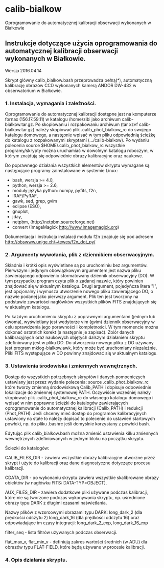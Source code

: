 # calib-bialkow
Oprogramowanie do automatycznej kalibracji obserwacji wykonanych w Białkowie

## Instrukcje dotyczące użycia oprogramowania do automatycznej kalibracji obserwacji wykonanych w Białkowie. 
Wersja 2016.04.14

Skrypt główny calib_bialkow.bash przeprowadza pełną(*), automatyczną 
kalibrację obrazów CCD wykonanych kamerą ANDOR DW-432 w obserwatorium 
w Białkowie.

### 1. Instalacja, wymagania i zależności.

Oprogramowanie do automatycznej kalibracji dostępne jest
na komputerze fornax (156.17.59.11) w katalogu /home/zibi jako
archiwum calib-bialkow.tar.gz. Po skopiowaniu i rozpakowaniu
archiwum (tar xzvf calib-bialkow.tar.gz) należy skopiować plik 
.calib_phot_bialkow_rc do swojego katalogu domowego, a następnie
wpisać w tym pliku odpowiednią ścieżkę do katalogu z rozpakowanymi 
skryptami (.../calib-bialkow). Po wydaniu polecenia
 source $HOME/.calib_phot_bialkow_rc 
wszystkie programy/skrypty można uruchamiać w dowolnym katalogu
roboczym, w którym znajdują się odpowiednie obrazy kalibracyjne
oraz naukowe.

Do poprawnego działania wszystkich elementów skryptu wymagane są 
następujące programy zainstalowane w systemie Linux:
- bash, wersja >= 4.0,
- python, wersja >= 2.6,
- moduły języka python: numpy, pyfits, f2n,
- IRAF/PyRAF,
- gawk, sed, grep, gvim
- eclipse (ESO),
- gnuplot,
- jday,
- netpbm,  (http://netpbm.sourceforge.net)
- convert (ImageMagick http://www.imagemagick.org)

Dokumentacja i instrukcja instalacji modułu f2n znajduje się pod adresem
    http://obswww.unige.ch/~tewes/f2n_dot_py/

### 2. Argumenty wywołania, plik z dziennikiem obserwacyjnym.
  
Składnia i krótki opis wyświetlane są po uruchominiu bez argumentów.
Pierwszym i jedynym obowiązkowym argumentem jest nazwa pliku 
zawierającego odpowienio sformatowany dziennik obserwacyjny (DO).
W tym przypadku program czyta plik o zadanej nazwie, który 
powinien znajdować się w aktualnym katalogu. 
Drugi argument, pojedyńcza litera "l", jest opcjonalny i wymusza 
utworzenie nowego pliku zawierającego DO, o nazwie podanej jako pierwszy
argument. Plik ten jest tworzony na podstawie zawartości nagłówków 
wszystkich plików FITS znajdujących się w aktualnym katalogu.

Po każdym uruchomieniu skryptu z poprawnymi argumentami (jednym lub dwoma),
wyświetlany jest wedytorze vim (gvim) dziennik obserwacyjny w celu sprawdzenia
jego porawności i kompletności. W tym momencie można dokonać ostatnich 
korekt (a następnie je zapisać). Zbiór danych kalibracyjnych oraz 
naukowych objętych dalszym działaniem skryptu zdefiniowany jest w pliku DO. 
Do utworzenia nowego pliku z DO używany jest program mklog-bialkow.awk,
który może być uruchomiany niezależnie. 
Pliki FITS występujące w DO powinny znajdować się w aktualnym katalogu.


### 3. Ustawienia środowiska i zmiennych wewnętrznych.

Dostęp do wszystkich potrzebnych skryptów i danych pomocniczych
ustawiany jest przez wydanie polecenia:
 source .calib_phot_bialkow_rc
które tworzy zmienną środowiskową Calib_PATH i dopisuje odpowiednie 
lokalizacje do zmiennej systemowej PATH. 
Oczywiście wcześniej należy skopiować plik .calib_phot_bialkow_rc 
do własnego katalogu  domowego i wpisać w nim poprawne ścieżki do 
katalogów zawierających oprogramowanie do automatycznej kalibracji 
(Calib_PATH) i redukcji (Phot_PATH).
Jeśli chcemy mieć dostęp do programów kalibracyjnych ustawiony na stałe 
to należy dopisać to polecenie do ustawień startowych powłoki, 
np. do pliku .bashrc jeśli domyślnie korzystany z powłoki bash.

Edytując plik calib_bialkow.bash można zmienić ustawienia kilku
zmiennych wewnętrznych zdefiniowanych w jednym bloku na początku skryptu.

Ścieżki do katalogów:

CALIB_FILES_DIR - zawiera wszystkie obrazy kalibracyjne utworzne 
przez skrypt i użyte do kalibracji oraz dane diagnostyczne dotyczące
procesu kalibracji.

CDATA_DIR - po wykonaniu skryptu zawiera wszystkie skalibrowane obrazy
obiektów (w nagłówku FITS: DATA-TYP=OBJECT). 
 
AUX_FILES_DIR - zawiera dodatkowe pliki używane podczas kalibracji, 
które nie są tworzone podczas wykonywania skryptu,
np. uśrednione obrazy typu DARK z długimi czasami naświetlania.

Nazwy plików z wzorcowymi obrazami typu DARK:
long_dark_2 (dla prędkości odczytu 2) 
long_dark_16 (dla prędkości odczytu 16)
oraz odpowiadające im czasy integracji:
long_dark_2_exp, long_dark_16_exp

filter_seq - lista filtrów używanych podczas obserwacji.

flat_max_v, flat_min_v  - definiują zakres wartości średnich (w ADU)
dla obrazów typu FLAT-FIELD, które będą używane w procesie kalibracji.


### 4. Opis działania skryptu.


